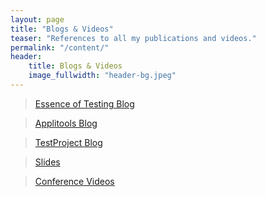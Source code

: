```yaml
---
layout: page
title: "Blogs & Videos"
teaser: "References to all my publications and videos."
permalink: "/content/"
header:
    title: Blogs & Videos
    image_fullwidth: "header-bg.jpeg"
---
```

> <a href="https://essenceoftesting.blogspot.com/" target="_blank">Essence of Testing Blog</a>

> <a href="https://applitools.com/blog/author/anandbagmar/" target="_blank">Applitools Blog</a>

> <a href="https://blog.testproject.io/author/anand-bagmaressenceoftesting-com/" target="_blank">TestProject Blog</a>

> <a href="https://www.slideshare.net/abagmar/" target="_blank">Slides</a>

> <a href="https://www.youtube.com/channel/UCTBPUHgU5ezu8KdXhF4CAWw" target="_blank">Conference Videos</a>